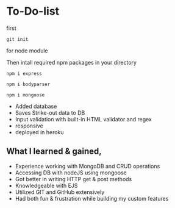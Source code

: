 # To-Do-list


first 

```git init ```

for node module

Then intall required npm packages in your directory

```npm i express```

```npm i bodyparser```

```npm i mongoose```



- Added database
- Saves Strike-out data to DB
- Input validation with built-in HTML validator and regex
- responsive
- deployed in heroku

## What I __learned__ & __gained__,

- Experience working with MongoDB and CRUD operations
- Accessing DB with nodeJS using mongoose
- Got better in writing HTTP get & post methods
- Knowledgeable with EJS
- Utilized GIT and GitHub extensively 
- Had both fun & frustration while building my custom features
